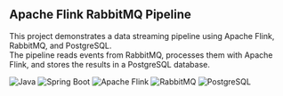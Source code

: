## Apache Flink RabbitMQ Pipeline
This project demonstrates a data streaming pipeline using Apache Flink, RabbitMQ, and PostgreSQL. </br>
The pipeline reads events from RabbitMQ, processes them with Apache Flink, and stores the results in a PostgreSQL database.

![Java](https://img.shields.io/badge/Java-ED8B00?style=for-the-badge&logo=java&logoColor=white)
![Spring Boot](https://img.shields.io/badge/Spring%20Boot-6DB33F?style=for-the-badge&logo=spring-boot&logoColor=white)
![Apache Flink](https://img.shields.io/badge/Apache%20Flink-E6526F?style=for-the-badge&logo=Apache%20Flink&logoColor=white)
![RabbitMQ](https://img.shields.io/badge/RabbitMQ-FF6600?style=for-the-badge&logo=RabbitMQ&logoColor=white)
![PostgreSQL](https://img.shields.io/badge/PostgreSQL-4169E1?style=for-the-badge&logo=postgresql&logoColor=white)
